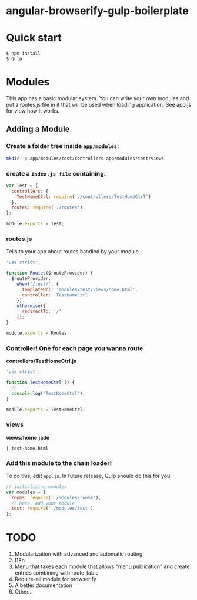 angular-browserify-gulp-boilerplate
===================================

# Quick start

```
$ npm install
$ gulp
```

# Modules

This app has a basic modular system. You can write your own modules and put a
routes.js file in it that will be used when loading application. See app.js
for view how it works.

## Adding a Module

### Create a folder tree inside `app/modules`: 

```bash
mkdir -p app/modules/test/controllers app/modules/test/views
```

### create a `index.js file` containing:

```js
var Test = {
  controllers: {
    TestHomeCtrl: require('./controllers/TestHomeCtrl')
  },
  routes: require('./routes')
};

module.exports = Test;
```

### routes.js

Tells to your app about routes handled by your module

```js
'use strict';

function Routes($routeProvider) {
  $routeProvider.
    when('/test/', {
      templateUrl: 'modules/test/views/home.html',
      controller: 'TestHomeCtrl'
    }).
    otherwise({
      redirectTo: '/'
    });
}

module.exports = Routes;
```

### Controller! One for each page you wanna route

**controllers/TestHomeCtrl.js**

```js
'use strict';

function TestHomeCtrl () {
  //
  console.log('TestHomeCtrl');
}

module.exports = TestHomeCtrl;
```

### views

**views/home.jade**

```jade
| test-home.html
```

### Add this module to the chain loader!

To do this, edit `app.js`. In future release, Gulp should do this for you!

```js
// initializing modules
var modules = {
  rooms: require('./modules/rooms'),
  // Here, add your module
  test: require('./modules/test')
};
```

# TODO

1. Modularization with advanced and automatic routing.
2. I18n
3. Menu that takes each module that allows "menu publication" and create entries combining with route-table
4. Require-all module for browserify
5. A better documentation
6. Other...